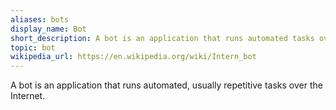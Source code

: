 ```yaml
---
aliases: bots
display_name: Bot
short_description: A bot is an application that runs automated tasks over the Internet.
topic: bot
wikipedia_url: https://en.wikipedia.org/wiki/Intern_bot
---
```

A bot is an application that runs automated, usually repetitive tasks over the Internet.
